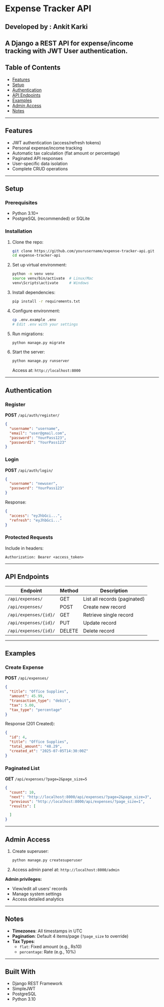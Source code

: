 # Expense Tracker API
## Developed by : Ankit Karki
## A Django a REST API for expense/income tracking with JWT User authentication.



## Table of Contents
- [Features](#-features)
- [Setup](#-setup)
- [Authentication](#-authentication)
- [API Endpoints](#-api-endpoints)
- [Examples](#-examples)
- [Admin Access](#-admin-access)
- [Notes](#-notes)

---

## Features
- JWT authentication (access/refresh tokens)
- Personal expense/income tracking
- Automatic tax calculation (flat amount or percentage)
- Paginated API responses
- User-specific data isolation
- Complete CRUD operations

---

## Setup

### Prerequisites
- Python 3.10+
- PostgreSQL (recommended) or SQLite

### Installation
1. Clone the repo:
   ```bash
   git clone https://github.com/yourusername/expense-tracker-api.git
   cd expense-tracker-api
   ```

2. Set up virtual environment:
   ```bash
   python -m venv venv
   source venv/bin/activate  # Linux/Mac
   venv\Scripts\activate     # Windows
   ```

3. Install dependencies:
   ```bash
   pip install -r requirements.txt
   ```

4. Configure environment:
   ```bash
   cp .env.example .env
   # Edit .env with your settings
   ```

5. Run migrations:
   ```bash
   python manage.py migrate
   ```

6. Start the server:
   ```bash
   python manage.py runserver
   ```
   Access at: `http://localhost:8000`

---

## Authentication

### Register
**POST** `/api/auth/register/`
```json
{
  "username": "username",
  "email": "user@gmail.com",
  "password": "YourPass123",
  "password2": "YourPass123"
}
```

### Login
**POST** `/api/auth/login/`
```json
{
  "username": "newuser",
  "password": "YourPass123"
}
```
Response:
```json
{
  "access": "eyJhbGci...",
  "refresh": "eyJhbGci..."
}
```

### Protected Requests
Include in headers:
```
Authorization: Bearer <access_token>
```

---

## API Endpoints

| Endpoint                | Method | Description                     |
|-------------------------|--------|---------------------------------|
| `/api/expenses/`        | GET    | List all records (paginated)    |
| `/api/expenses/`        | POST   | Create new record               |
| `/api/expenses/{id}/`   | GET    | Retrieve single record          |
| `/api/expenses/{id}/`   | PUT    | Update record                   |
| `/api/expenses/{id}/`   | DELETE | Delete record                   |

---

## Examples

### Create Expense
**POST** `/api/expenses/`
```json
{
  "title": "Office Supplies",
  "amount": 45.99,
  "transaction_type": "debit",
  "tax": 5.00,
  "tax_type": "percentage"
}
```

Response (201 Created):
```json
{
  "id": 4,
  "title": "Office Supplies",
  "total_amount": "48.29",
  "created_at": "2025-07-05T14:30:00Z"
}
```

### Paginated List
**GET** `/api/expenses/?page=2&page_size=5`
```json
{
  "count": 10,
  "next": "http://localhost:8000/api/expenses/?page=2&page_size=3",
  "previous": "http://localhost:8000/api/expenses/?page_size=1",
  "results": [

  ]
}
```

---

## Admin Access
1. Create superuser:
   ```bash
   python manage.py createsuperuser
   ```
2. Access admin panel at: `http://localhost:8000/admin`

**Admin privileges:**
- View/edit all users' records
- Manage system settings
- Access detailed analytics

---

## Notes
- **Timezones**: All timestamps in UTC
- **Pagination**: Default 4 items/page (`?page_size` to override)
- **Tax Types**: 
  - `flat`: Fixed amount (e.g., Rs10)
  - `percentage`: Rate (e.g., 10%)

---

## Built With
- Django REST Framework
- SimpleJWT
- PostgreSQL
- Python 3.10
